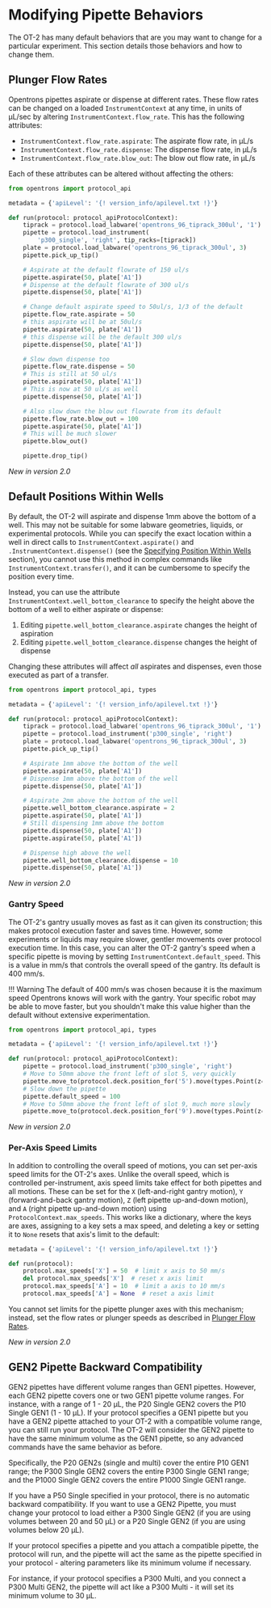 # Modifying Pipette Behaviors

The OT-2 has many default behaviors that are you may want to
change for a particular experiment. This section details those
behaviors and how to change them.

## Plunger Flow Rates

Opentrons pipettes aspirate or dispense at different rates. These flow
rates can be changed on a loaded `InstrumentContext` at any time, in
units of µL/sec by altering `InstrumentContext.flow_rate`. This
has the following attributes:

-   `InstrumentContext.flow_rate.aspirate`: The aspirate flow rate, in
    µL/s
-   `InstrumentContext.flow_rate.dispense`: The dispense flow rate, in
    µL/s
-   `InstrumentContext.flow_rate.blow_out`: The blow out flow rate, in
    µL/s

Each of these attributes can be altered without affecting the others:

```python
from opentrons import protocol_api

metadata = {'apiLevel': '{! version_info/apilevel.txt !}'}

def run(protocol: protocol_apiProtocolContext):
    tiprack = protocol.load_labware('opentrons_96_tiprack_300ul', '1')
    pipette = protocol.load_instrument(
        'p300_single', 'right', tip_racks=[tiprack])
    plate = protocol.load_labware('opentrons_96_tiprack_300ul', 3)
    pipette.pick_up_tip()

    # Aspirate at the default flowrate of 150 ul/s
    pipette.aspirate(50, plate['A1'])
    # Dispense at the default flowrate of 300 ul/s
    pipette.dispense(50, plate['A1'])

    # Change default aspirate speed to 50ul/s, 1/3 of the default
    pipette.flow_rate.aspirate = 50
    # this aspirate will be at 50ul/s
    pipette.aspirate(50, plate['A1'])
    # this dispense will be the default 300 ul/s
    pipette.dispense(50, plate['A1'])

    # Slow down dispense too
    pipette.flow_rate.dispense = 50
    # This is still at 50 ul/s
    pipette.aspirate(50, plate['A1'])
    # This is now at 50 ul/s as well
    pipette.dispense(50, plate['A1'])

    # Also slow down the blow out flowrate from its default
    pipette.flow_rate.blow_out = 100
    pipette.aspirate(50, plate['A1'])
    # This will be much slower
    pipette.blow_out()

    pipette.drop_tip()
```

_New in version 2.0_

## Default Positions Within Wells

By default, the OT-2 will aspirate and dispense 1mm above the bottom of
a well. This may not be suitable for some labware geometries, liquids,
or experimental protocols. While you can specify the exact location
within a well in direct calls to
`InstrumentContext.aspirate()` and
`.InstrumentContext.dispense()` (see the
[Specifying Position Within Wells](new_labware.md#specifying-position-within-wells) section), you
cannot use this method in complex commands like
`InstrumentContext.transfer()`, and it
can be cumbersome to specify the position every time.

Instead, you can use the attribute
`InstrumentContext.well_bottom_clearance` to specify the height above the bottom of a well to either
aspirate or dispense:

1)  Editing `pipette.well_bottom_clearance.aspirate` changes the height
    of aspiration
2)  Editing `pipette.well_bottom_clearance.dispense` changes the height
    of dispense

Changing these attributes will affect *all* aspirates and dispenses,
even those executed as part of a transfer.

```python
from opentrons import protocol_api, types

metadata = {'apiLevel': '{! version_info/apilevel.txt !}'}

def run(protocol: protocol_apiProtocolContext):
    tiprack = protocol.load_labware('opentrons_96_tiprack_300ul', '1')
    pipette = protocol.load_instrument('p300_single', 'right')
    plate = protocol.load_labware('opentrons_96_tiprack_300ul', 3)
    pipette.pick_up_tip()

    # Aspirate 1mm above the bottom of the well
    pipette.aspirate(50, plate['A1'])
    # Dispense 1mm above the bottom of the well
    pipette.dispense(50, plate['A1'])

    # Aspirate 2mm above the bottom of the well
    pipette.well_bottom_clearance.aspirate = 2
    pipette.aspirate(50, plate['A1'])
    # Still dispensing 1mm above the bottom
    pipette.dispense(50, plate['A1'])
    pipette.aspirate(50, plate['A1'])

    # Dispense high above the well
    pipette.well_bottom_clearance.dispense = 10
    pipette.dispense(50, plate['A1'])
```

_New in version 2.0_

### Gantry Speed

The OT-2's gantry usually moves as fast as it can given its
construction; this makes protocol execution faster and saves time.
However, some experiments or liquids may require slower, gentler
movements over protocol execution time. In this case, you can alter the
OT-2 gantry's speed when a specific pipette is moving by setting
`InstrumentContext.default_speed`.
This is a value in mm/s that controls the overall speed of the gantry.
Its default is 400 mm/s.

!!! Warning
    The default of 400 mm/s was chosen because it is the maximum speed
    Opentrons knows will work with the gantry. Your specific robot may be
    able to move faster, but you shouldn't make this value higher than the
    default without extensive experimentation.


```python
from opentrons import protocol_api, types

metadata = {'apiLevel': '{! version_info/apilevel.txt !}'}

def run(protocol: protocol_apiProtocolContext):
    pipette = protocol.load_instrument('p300_single', 'right')
    # Move to 50mm above the front left of slot 5, very quickly
    pipette.move_to(protocol.deck.position_for('5').move(types.Point(z=50)))
    # Slow down the pipette
    pipette.default_speed = 100
    # Move to 50mm above the front left of slot 9, much more slowly
    pipette.move_to(protocol.deck.position_for('9').move(types.Point(z=50)))
```

_New in version 2.0_

### Per-Axis Speed Limits

In addition to controlling the overall speed of motions, you can set
per-axis speed limits for the OT-2's axes. Unlike the overall speed,
which is controlled per-instrument, axis speed limits take effect for
both pipettes and all motions. These can be set for the `X`
(left-and-right gantry motion), `Y` (forward-and-back gantry motion),
`Z` (left pipette up-and-down motion), and `A` (right pipette
up-and-down motion) using
`ProtocolContext.max_speeds`. This
works like a dictionary, where the keys are axes, assigning to a key
sets a max speed, and deleting a key or setting it to `None` resets that
axis's limit to the default:

```python
metadata = {'apiLevel': '{! version_info/apilevel.txt !}'}

def run(protocol):
    protocol.max_speeds['X'] = 50  # limit x axis to 50 mm/s
    del protocol.max_speeds['X']  # reset x axis limit
    protocol.max_speeds['A'] = 10  # limit a axis to 10 mm/s
    protocol.max_speeds['A'] = None  # reset a axis limit
```

You cannot set limits for the pipette plunger axes with this mechanism;
instead, set the flow rates or plunger speeds as described in
[Plunger Flow Rates](#plunger-flow-rates).

_New in version 2.0_

## GEN2 Pipette Backward Compatibility

GEN2 pipettes have different volume ranges than GEN1 pipettes. However,
each GEN2 pipette covers one or two GEN1 pipette volume ranges. For
instance, with a range of 1 - 20 µL, the P20 Single GEN2 covers the P10
Single GEN1 (1 - 10 µL). If your protocol specifies a GEN1 pipette but
you have a GEN2 pipette attached to your OT-2 with a compatible volume
range, you can still run your protocol. The OT-2 will consider the GEN2
pipette to have the same minimum volume as the GEN1 pipette, so any
advanced commands have the same behavior as before.

Specifically, the P20 GEN2s (single and multi) cover the entire P10 GEN1
range; the P300 Single GEN2 covers the entire P300 Single GEN1 range;
and the P1000 Single GEN2 covers the entire P1000 Single GEN1 range.

If you have a P50 Single specified in your protocol, there is no
automatic backward compatibility. If you want to use a GEN2 Pipette, you
must change your protocol to load either a P300 Single GEN2 (if you are
using volumes between 20 and 50 µL) or a P20 Single GEN2 (if you are
using volumes below 20 µL).

If your protocol specifies a pipette and you attach a compatible
pipette, the protocol will run, and the pipette will act the same as the
pipette specified in your protocol - altering parameters like its
minimum volume if necessary.

For instance, if your protocol specifies a P300 Multi, and you connect a
P300 Multi GEN2, the pipette will act like a P300 Multi - it will set
its minimum volume to 30 µL.